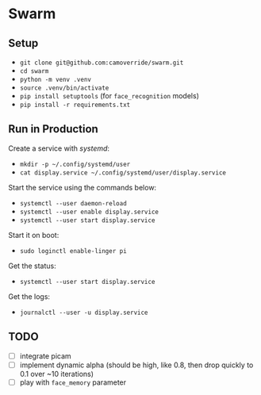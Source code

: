 # Swarm


## Setup

- `git clone git@github.com:camoverride/swarm.git`
- `cd swarm`
- `python -m venv .venv`
- `source .venv/bin/activate`
- `pip install setuptools` (for `face_recognition` models)
- `pip install -r requirements.txt`


## Run in Production

Create a service with *systemd*:

- `mkdir -p ~/.config/systemd/user`
- `cat display.service ~/.config/systemd/user/display.service`

Start the service using the commands below:

- `systemctl --user daemon-reload`
- `systemctl --user enable display.service`
- `systemctl --user start display.service`

Start it on boot:

- `sudo loginctl enable-linger pi`

Get the status:

- `systemctl --user start display.service`

Get the logs:

- `journalctl --user -u display.service`


## TODO

- [ ] integrate picam
- [ ] implement dynamic alpha (should be high, like 0.8, then drop quickly to 0.1 over ~10 iterations)
- [ ] play with `face_memory` parameter
